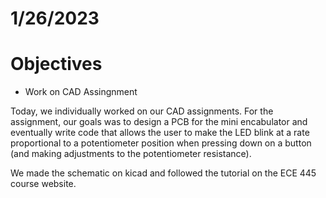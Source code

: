 # 1/26/2023
# Objectives
- Work on CAD Assingnment

Today, we individually worked on our CAD assignments. For the assignment, our goals was to design a PCB for the mini encabulator and eventually write code that allows the user to make the LED blink at a rate proportional to a potentiometer position when pressing down on a button (and making adjustments to the potentiometer resistance).

We made the schematic on kicad and followed the tutorial on the ECE 445 course website.